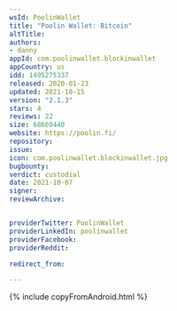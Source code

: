 ```yaml
---
wsId: PoolinWallet
title: "Poolin Wallet: Bitcoin"
altTitle: 
authors:
- danny
appId: com.poolinwallet.blockinwallet
appCountry: us
idd: 1495275337
released: 2020-01-23
updated: 2021-10-15
version: "2.1.3"
stars: 4
reviews: 22
size: 68669440
website: https://poolin.fi/
repository: 
issue: 
icon: com.poolinwallet.blockinwallet.jpg
bugbounty: 
verdict: custodial
date: 2021-10-07
signer: 
reviewArchive:


providerTwitter: PoolinWallet
providerLinkedIn: poolinwallet
providerFacebook: 
providerReddit: 

redirect_from:

---
```


{% include copyFromAndroid.html %}
